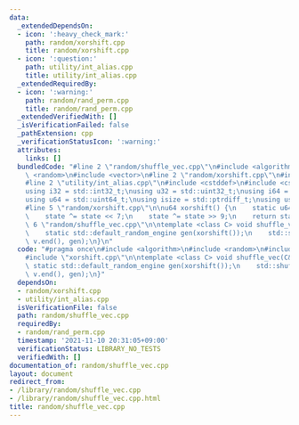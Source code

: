 ```yaml
---
data:
  _extendedDependsOn:
  - icon: ':heavy_check_mark:'
    path: random/xorshift.cpp
    title: random/xorshift.cpp
  - icon: ':question:'
    path: utility/int_alias.cpp
    title: utility/int_alias.cpp
  _extendedRequiredBy:
  - icon: ':warning:'
    path: random/rand_perm.cpp
    title: random/rand_perm.cpp
  _extendedVerifiedWith: []
  _isVerificationFailed: false
  _pathExtension: cpp
  _verificationStatusIcon: ':warning:'
  attributes:
    links: []
  bundledCode: "#line 2 \"random/shuffle_vec.cpp\"\n#include <algorithm>\n#include\
    \ <random>\n#include <vector>\n#line 2 \"random/xorshift.cpp\"\n#include <chrono>\n\
    #line 2 \"utility/int_alias.cpp\"\n#include <cstddef>\n#include <cstdint>\n\n\
    using i32 = std::int32_t;\nusing u32 = std::uint32_t;\nusing i64 = std::int64_t;\n\
    using u64 = std::uint64_t;\nusing isize = std::ptrdiff_t;\nusing usize = std::size_t;\n\
    #line 5 \"random/xorshift.cpp\"\n\nu64 xorshift() {\n    static u64 state = std::chrono::system_clock::now().time_since_epoch().count();\n\
    \    state ^= state << 7;\n    state ^= state >> 9;\n    return state;\n}\n#line\
    \ 6 \"random/shuffle_vec.cpp\"\n\ntemplate <class C> void shuffle_vec(C& v) {\n\
    \    static std::default_random_engine gen(xorshift());\n    std::shuffle(v.begin(),\
    \ v.end(), gen);\n}\n"
  code: "#pragma once\n#include <algorithm>\n#include <random>\n#include <vector>\n\
    #include \"xorshift.cpp\"\n\ntemplate <class C> void shuffle_vec(C& v) {\n   \
    \ static std::default_random_engine gen(xorshift());\n    std::shuffle(v.begin(),\
    \ v.end(), gen);\n}"
  dependsOn:
  - random/xorshift.cpp
  - utility/int_alias.cpp
  isVerificationFile: false
  path: random/shuffle_vec.cpp
  requiredBy:
  - random/rand_perm.cpp
  timestamp: '2021-11-10 20:31:05+09:00'
  verificationStatus: LIBRARY_NO_TESTS
  verifiedWith: []
documentation_of: random/shuffle_vec.cpp
layout: document
redirect_from:
- /library/random/shuffle_vec.cpp
- /library/random/shuffle_vec.cpp.html
title: random/shuffle_vec.cpp
---
```

